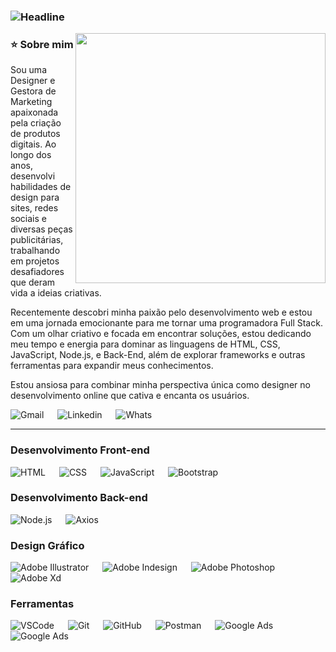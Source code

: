 ### <img src="https://readme-typing-svg.herokuapp.com?color=%236FDA44&size=32&width=600&height=50&lines=<Olá!+Sou+Michele+Kopper/>;" alt="Headline"/>

<img src="https://raw.githubusercontent.com/MicaelliMedeiros/micaellimedeiros/master/image/computer-illustration.png" min-width="400px" max-width="400px" width="400px" align="right">

### ⭐ Sobre mim

<p align="left"> 
   Sou uma Designer e Gestora de Marketing apaixonada pela criação de produtos digitais. Ao longo dos anos, desenvolvi habilidades de design para sites, redes sociais e diversas peças publicitárias, trabalhando em projetos desafiadores que deram vida a ideias criativas.

   Recentemente descobri minha paixão pelo desenvolvimento web e estou em uma jornada emocionante para me tornar uma programadora Full Stack. Com um olhar criativo e focada em encontrar soluções, estou dedicando meu tempo e energia para dominar as linguagens de HTML, CSS, JavaScript, Node.js, e Back-End, além de explorar frameworks e outras ferramentas para expandir meus conhecimentos.

   Estou ansiosa para combinar minha perspectiva única como designer no desenvolvimento online que cativa e encanta os usuários.
</p>

<p align="left"> 

<a target="_blank"> 
<img alt="Gmail" src="https://img.shields.io/badge/Gmail-white?style=for-the-badge&logo=gmail&link=mailto%3Amichelekopper%40gmail.com">
</a>   
&emsp;

  <a target="_blank">
    <img alt="Linkedin" src="https://img.shields.io/badge/Linkedin-white?style=for-the-badge&logo=linkedin&labelColor=%230A66C2&link=https%3A%2F%2Fwww.linkedin.com%2Fin%2Fmichele-kopper-313519184%2F">
  </a> 
   &emsp;

   <a target="_blank"> 
     <img alt="Whats" src="https://img.shields.io/badge/WhatsApp-white?style=for-the-badge&logo=whatsapp&link=https%3A%2F%2Fwa.me%2F5551997997621">
   </a>
  &emsp;

</p>


---

### Desenvolvimento Front-end
<p align="left"> 

<a target="_blank"> 
<img alt="HTML" src="https://img.shields.io/badge/HTML_5-black?style=for-the-badge&logo=html5">
</a>   
&emsp;

  <a target="_blank">
    <img alt="CSS" src="https://img.shields.io/badge/CSS_3-black?style=for-the-badge&logo=css3&logoColor=%231572B6">
  </a> 
   &emsp;

   <a target="_blank"> 
     <img alt="JavaScript" src="https://img.shields.io/badge/JavaScript-black?style=for-the-badge&logo=javascript">
   </a>
  &emsp;
   
  <a target="_blank"> 
    <img alt="Bootstrap" src="https://img.shields.io/badge/Bootstrap-black?style=for-the-badge&logo=bootstrap"/>
  </a>

</p>


### Desenvolvimento Back-end

<p align="left"> 

<a target="_blank"> 
<img alt="Node.js" src="https://img.shields.io/badge/Node.js-black?style=for-the-badge&logo=nodedotjs">
</a>   
&emsp;

  <a target="_blank">
    <img alt="Axios" src="https://img.shields.io/badge/Axios-black?style=for-the-badge&logo=axios">
  </a> 
   &emsp;

</p>

### Design Gráfico
<p align="left">
   <a > 
    <img alt="Adobe Illustrator" src="https://img.shields.io/badge/Adobe_Illustrator-black?style=for-the-badge&logo=adobeillustrator"/>
  </a> 
  &emsp;
   
  <a target="_blank"> 
    <img alt="Adobe Indesign" src="https://img.shields.io/badge/Adobe_Indesign-black?style=for-the-badge&logo=adobeindesign"/> 
  </a> 
    &emsp;
    
  <a target="_blank"> 
    <img alt="Adobe Photoshop" src="https://img.shields.io/badge/Adobe_Photoshop-black?style=for-the-badge&logo=adobephotoshop"/>
  </a>
   &emsp;

   <a target="_blank"> 
    <img alt="Adobe Xd" src="https://img.shields.io/badge/Adobe_Xd-black?style=for-the-badge&logo=adobexd"/>
  </a>
   &emsp;
   
 >
 </p>

 ### Ferramentas
<p align="left">
   <a > 
    <img alt="VSCode" src="https://img.shields.io/badge/Visual_Studio_Code-black?style=for-the-badge&logo=visualstudiocode&logoColor=%235C2D91"/>
  </a> 
  &emsp;
   
  <a target="_blank"> 
    <img alt="Git" src="https://img.shields.io/badge/Git-black?style=for-the-badge&logo=git&logoColor=%23F05032"/> 
  </a> 
    &emsp;
    
  <a target="_blank"> 
    <img alt="GitHub" src="https://img.shields.io/badge/GitHub-black?style=for-the-badge&logo=github"/>
  </a>
   &emsp;

   <a target="_blank"> 
    <img alt="Postman" src="https://img.shields.io/badge/Postman-black?style=for-the-badge&logo=postman"/>
  </a>
   &emsp;

   <a target="_blank"> 
    <img alt="Google Ads" src="https://img.shields.io/badge/Google_Ads-black?style=for-the-badge&logo=googleads"/>
  </a>
   &emsp;

   <a target="_blank"> 
    <img alt="Google Ads" src="https://img.shields.io/badge/Google_My_Business-black?style=for-the-badge&logo=googlemybusiness"/>
  </a>

   &emsp;
   
 </p>





